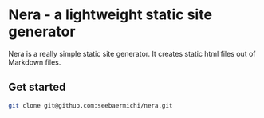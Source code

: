 # Nera - a lightweight static site generator
Nera is a really simple static site generator. It creates static html files out of  
Markdown files.

## Get started
```bash
git clone git@github.com:seebaermichi/nera.git
```
